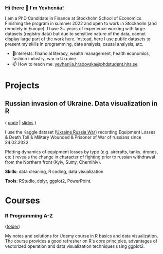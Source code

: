 ### Hi there 👋 I'm Yevheniia!
I am a PhD Candidate in Finance at Stockholm School of Economics. Finishing the program in summer 2022 and open to work in Stockholm (and remotely in Europe). I have 3+ years of experience working with large datasets (registry data) but due to sensitive nature of the data, cannot display large part of the work here. Instead, here I use public datasets to present my skills in programming, data analysis, causal analysis, etc. 

- 🎨Interests: financial literacy, wealth management, health economics, fashion industry, war in Ukraine.
- 📫 How to reach me: yevheniia.hrabovska@phdstudent.hhs.se

# Projects

## Russian invasion of Ukraine. Data visualization in R

( [code](https://github.com/hrabovskazh/war-losses/edit/main/README.md) | [slides](https://github.com/hrabovskazh/war-losses/blob/main/russian_losses.pdf) )

I use the Kaggle dataset ([Ukraine Russia War](https://www.kaggle.com/datasets/piterfm/2022-ukraine-russian-war)) recording Equipment Losses & Death Toll & Military Wounded & Prisoner of War of russians since 24.02.2022.

Plotting dynamics of equipment losses by type (e.g. aircrafts, tanks, drones, etc.) reveals the change in character of fighting prior to russian withdrawal from the Northern front (Kyiv, Sumy, Chernihiv).

**Skills:** data cleaning, R coding, data visualization.

**Tools:** RStudio, dplyr, ggplot2, PowerPoint.

# Courses

### R Programming A-Z

([folder](https://github.com/hrabovskazh/R_course))

My notes and solutions for Udemy course in R basics and data visualization.
The course provides a good refresher on R's core principles, advantages of vectorized operation and data visualization techniques using ggplot2.
